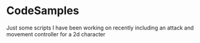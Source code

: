 # CodeSamples
Just some scripts I have been working on recently including an attack and movement controller for a 2d character
